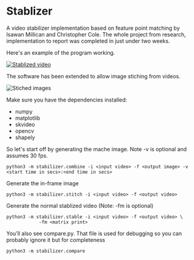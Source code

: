 # Stablizer

A video stabilizer implementation based on feature point matching by Isawan Millican and Christopher Cole.
The whole project from research, implementation to report was completed in just under two weeks.

Here's an example of the program working.

[![Stablized video](https://img.youtube.com/vi/jjOkjbpqEg/0.jpg)](https://www.youtube.com/watch?v=jjOkjbpqEgA)

The software has been extended to allow image stiching from videos.

![Stiched images](https://isawan.net/fileshare/drone.jpg)


Make sure you have the dependencies installed:
* numpy 
* matplotlib
* skvideo
* opencv
* shapely

So let's start off by generating the mache image. Note -v is optional and assumes 30 fps.

    python3 -m stabilizer.combine -i <input video> -f <output image> -v <start time in secs>:<end time in secs>

Generate the in-frame image

    python3 -m stabilizer.stitch -i <input video> -f <output video>

Generate the normal stablized video (Note: -fm is optional)

    python3 -m stabilizer.stable -i <input video> -f <output video> \
                -fm <matrix print> 

You'll also see compare.py.
That file is used for debugging so you can probably ignore it but for completeness

    python3 -m stabilizer.compare
